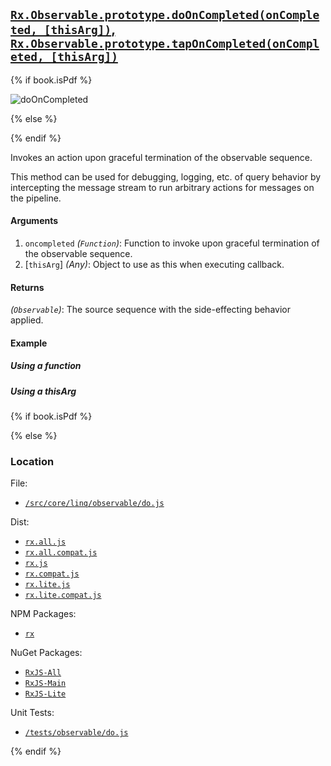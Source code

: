 ## [`Rx.Observable.prototype.doOnCompleted(onCompleted, [thisArg])`, `Rx.Observable.prototype.tapOnCompleted(onCompleted, [thisArg])`](https://github.com/Reactive-Extensions/RxJS/blob/master/src/core/linq/observable/do.js)

{% if book.isPdf %}

![doOnCompleted](http://reactivex.io/documentation/operators/images/doOnCompleted.png)

{% else %}



{% endif %}

Invokes an action upon graceful termination of the observable sequence.

This method can be used for debugging, logging, etc. of query behavior by intercepting the message stream to run arbitrary actions for messages on the pipeline.

#### Arguments
1. `oncompleted` *(`Function`)*: Function to invoke upon graceful termination of the observable sequence. 
2. [`thisArg`] *(Any)*: Object to use as this when executing callback.

#### Returns
*(`Observable`)*: The source sequence with the side-effecting behavior applied.

#### Example

##### Using a function

[](http://jsbin.com/foluma/1/embed?js,console)

##### Using a thisArg

[](http://jsbin.com/saxapo/1/embed?js,console)

{% if book.isPdf %}



{% else %}

### Location

File:
- [`/src/core/linq/observable/do.js`](https://github.com/Reactive-Extensions/RxJS/blob/master/src/core/linq/observable/do.js)

Dist:
- [`rx.all.js`](https://github.com/Reactive-Extensions/RxJS/blob/master/dist/rx.all.js)
- [`rx.all.compat.js`](https://github.com/Reactive-Extensions/RxJS/blob/master/dist/rx.all.compat.js)
- [`rx.js`](https://github.com/Reactive-Extensions/RxJS/blob/master/dist/rx.js)
- [`rx.compat.js`](https://github.com/Reactive-Extensions/RxJS/blob/master/dist/rx.compat.js)
- [`rx.lite.js`](https://github.com/Reactive-Extensions/RxJS/blob/master/rx.lite.js)
- [`rx.lite.compat.js`](https://github.com/Reactive-Extensions/RxJS/blob/master/rx.lite.compat.js)

NPM Packages:
- [`rx`](https://www.npmjs.org/package/rx)

NuGet Packages:
- [`RxJS-All`](http://www.nuget.org/packages/RxJS-All/)
- [`RxJS-Main`](http://www.nuget.org/packages/RxJS-Main/)
- [`RxJS-Lite`](http://www.nuget.org/packages/RxJS-Lite/)

Unit Tests:
- [`/tests/observable/do.js`](https://github.com/Reactive-Extensions/RxJS/blob/master/tests/observable/do.js)

{% endif %}
